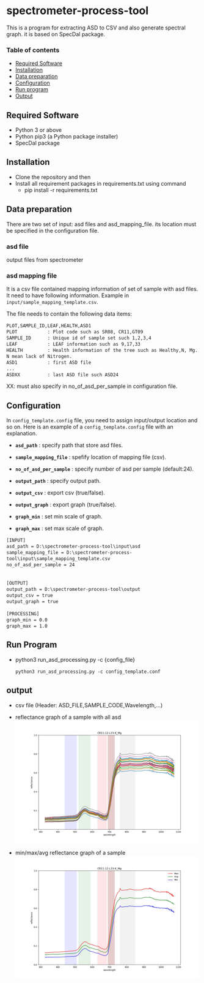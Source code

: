 # spectrometer-process-tool

This is a program for extracting ASD to CSV and also generate spectral graph. it is based on SpecDal package.

### Table of contents

* [Required Software](#required-software)
* [Installation](#installation)
* [Data preparation](#data-preparation)
* [Configuration](#configuration)
* [Run program](#run-program)
* [Output](#output)


## Required Software
* Python 3 or above 
* Python pip3 (a Python package installer)
* SpecDal package

## Installation
* Clone the repository and then
* Install all requirement packages in requirements.txt using command 
  * pip install -r requirements.txt

## Data preparation
There are two set of input: asd files and asd_mapping_file. its location must be specified in the configuration file.

### asd file
output files from spectrometer

### asd mapping file 
It is a csv file contained mapping information of set of sample with asd files. It need to have following information. Example in `input/sample_mapping_template.csv`.

The file needs to contain the following data items:

```
PLOT,SAMPLE_ID,LEAF,HEALTH,ASD1
PLOT           : Plot code such as SR08, CR11,GT09
SAMPLE_ID      : Unique id of sample set such 1,2,3,4
LEAF           : LEAF information such as 9,17,33
HEALTH         : Health information of the tree such as Healthy,N, Mg. N mean lack of Nitrogen.
ASD1           : first ASD file
...
ASDXX          : last ASD file such ASD24

```
XX: must also specify in no_of_asd_per_sample in configuration file.


## Configuration
In `config_template.config` file, you need to assign input/output location and so on. 
Here is an example of a `config_template.config` file with an explanation.

* **`asd_path`** : specify path that store asd files.
* **`sample_mapping_file`** : spefify location of mapping file (csv).
* **`no_of_asd_per_sample`** : specify number of asd per sample (default:24).

* **`output_path`** : specify output path.
* **`output_csv`** : export csv (true/false).
* **`output_graph`** : export graph (true/false).

* **`graph_min`** : set min scale of graph.
* **`graph_max`** : set max scale of graph.

```
[INPUT]
asd_path = D:\spectrometer-process-tool\input\asd
sample_mapping_file = D:\spectrometer-process-tool\input\sample_mapping_template.csv
no_of_asd_per_sample = 24


[OUTPUT]
output_path = D:\spectrometer-process-tool\output
output_csv = true
output_graph = true

[PROCESSING]
graph_min = 0.0
graph_max = 1.0
```


## Run Program

* python3 run_asd_processing.py -c {config_file}
 
  ```
  python3 run_asd_processing.py -c config_template.conf
  ```

## output 
* csv file (Header: ASD_FILE,SAMPLE_CODE,Wavelength,...)
* reflectance graph of a sample with all asd
![Screenshot](output/graph/CR11-12-L33-K_Mg_all.jpg)

* min/max/avg reflectance graph of a sample
![Screenshot](output/graph/CR11-12-L33-K_Mg_min_max_avg.jpg)

